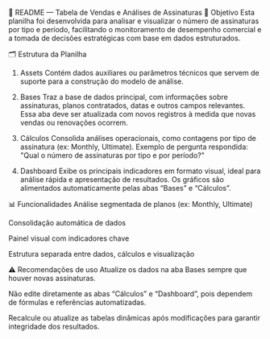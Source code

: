 📄 README — Tabela de Vendas e Análises de Assinaturas
🎯 Objetivo
Esta planilha foi desenvolvida para analisar e visualizar o número de assinaturas por tipo e período, facilitando o monitoramento de desempenho comercial e a tomada de decisões estratégicas com base em dados estruturados.

🗂️ Estrutura da Planilha
1. Assets
Contém dados auxiliares ou parâmetros técnicos que servem de suporte para a construção do modelo de análise.

2. Bases
Traz a base de dados principal, com informações sobre assinaturas, planos contratados, datas e outros campos relevantes. Essa aba deve ser atualizada com novos registros à medida que novas vendas ou renovações ocorrem.

3. Cálculos
Consolida análises operacionais, como contagens por tipo de assinatura (ex: Monthly, Ultimate).
Exemplo de pergunta respondida:
"Qual o número de assinaturas por tipo e por período?"

4. Dashboard
Exibe os principais indicadores em formato visual, ideal para análise rápida e apresentação de resultados. Os gráficos são alimentados automaticamente pelas abas “Bases” e “Cálculos”.

📊 Funcionalidades
Análise segmentada de planos (ex: Monthly, Ultimate)

Consolidação automática de dados

Painel visual com indicadores chave

Estrutura separada entre dados, cálculos e visualização

⚠️ Recomendações de uso
Atualize os dados na aba Bases sempre que houver novas assinaturas.

Não edite diretamente as abas “Cálculos” e “Dashboard”, pois dependem de fórmulas e referências automatizadas.

Recalcule ou atualize as tabelas dinâmicas após modificações para garantir integridade dos resultados.

